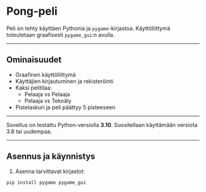 # Pong-peli

Peli on tehty käyttäen Pythonia ja `pygame`-kirjastoa. Käyttöliittymä toteutetaan graafisesti `pygame_gui`:n avulla.

---

## Ominaisuudet

- Graafinen käyttöliittymä
- Käyttäjien kirjautuminen ja rekisteröinti 
- Kaksi pelitilaa:  
  - Pelaaja vs Pelaaja  
  - Pelaaja vs Tekoäly
- Pistelaskuri ja peli päättyy 5 pisteeseen

---

Sovellus on testattu Python-versiolla **3.10**. Suositellaan käyttämään versiota 3.8 tai uudempaa.

---

## Asennus ja käynnistys

1. Asenna tarvittavat kirjastot:

```bash
pip install pygame pygame_gui
 